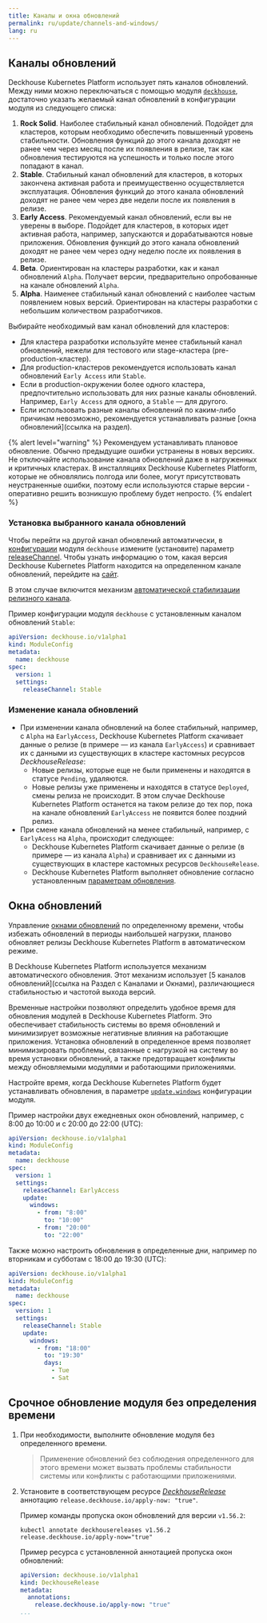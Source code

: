 ```yaml
---
title: Каналы и окна обновлений
permalink: ru/update/channels-and-windows/
lang: ru
---
```


## Каналы обновлений

Deckhouse Kubernetes Platform использует пять каналов обновлений. Между ними можно переключаться с помощью модуля [`deckhouse`](modules/002-deckhouse), достаточно указать желаемый канал обновлений в конфигурации модуля из следующего списка:

1. **Rock Solid**. Наиболее стабильный канал обновлений. Подойдет для кластеров, которым необходимо обеспечить повышенный уровень стабильности. Обновления функций до этого канала доходят не ранее чем через месяц после их появления в релизе, так как обновления тестируются на успешность и только после этого попадают в канал.
2. **Stable**. Стабильный канал обновлений для кластеров, в которых закончена активная работа и преимущественно осуществляется эксплуатация. Обновления функций до этого канала обновлений доходят не ранее чем через две недели после их появления в релизе.
3. **Early Access**. Рекомендуемый канал обновлений, если вы не уверены в выборе. Подойдет для кластеров, в которых идет активная работа, например, запускаются и дорабатываются новые приложения. Обновления функций до этого канала обновлений доходят не ранее чем через одну неделю после их появления в релизе.
4. **Beta**. Ориентирован на кластеры разработки, как и канал обновлений `Alpha`. Получает версии, предварительно опробованные на канале обновлений `Alpha`.
5. **Alpha**. Наименее стабильный канал обновлений с наиболее частым появлением новых версий. Ориентирован на кластеры разработки с небольшим количеством разработчиков.

Выбирайте необходимый вам канал обновлений для кластеров:
* Для кластера разработки используйте менее стабильный канал обновлений, нежели для тестового или stage-кластера (pre-production-кластер). 
* Для production-кластеров рекомендуется использовать канал обновлений `Early Access` или `Stable`. 
* Если в production-окружении более одного кластера, предпочтительно использовать для них разные каналы обновлений. Например, `Early Access` для одного, а `Stable` — для другого. 
* Если использовать разные каналы обновлений по каким-либо причинам невозможно, рекомендуется устанавливать разные [окна обновлений](ссылка на раздел).

{% alert level="warning" %}
Рекомендуем устанавливать плановое обновление. Обычно предыдущие ошибки устранены в новых версиях. Не отключайте использование канала обновлений даже в нагруженных и критичных кластерах. В инсталляциях Deckhouse Kubernetes Platform, которые не обновлялись полгода или более, могут присутствовать неустраненные ошибки, поэтому если используются старые версии - оперативно решить возникшую проблему будет непросто.
{% endalert %}

### Установка выбранного канала обновлений

Чтобы перейти на другой канал обновлений автоматически, в [конфигурации](modules/002-deckhouse/configuration.html) модуля `deckhouse` измените (установите) параметр [releaseChannel](modules/002-deckhouse/configuration.html#parameters-releasechannel).
Чтобы узнать информацию о том, какая версия Deckhouse Kubernetes Platform находится на определенном канале обновлений, перейдите на [сайт](https://flow.deckhouse.io).

В этом случае включится механизм [автоматической стабилизации релизного канала](#как-работает-автоматическое-обновление-deckhouse).

Пример конфигурации модуля `deckhouse` с установленным каналом обновлений `Stable`:

```yaml
apiVersion: deckhouse.io/v1alpha1
kind: ModuleConfig
metadata:
  name: deckhouse
spec:
  version: 1
  settings:
    releaseChannel: Stable
```


### Изменение канала обновлений

* При изменении канала обновлений на более стабильный, например, с `Alpha` на `EarlyAccess`, Deckhouse Kubernetes Platform скачивает данные о релизе (в примере — из канала `EarlyAccess`) и сравнивает их с данными из существующих в кластере кастомных ресурсов *DeckhouseRelease*:
  * Новые релизы, которые еще не были применены и находятся в статусе `Pending`, удаляются.
  * Новые релизы уже применены и находятся в статусе `Deployed`, смены релиза не происходит. В этом случае Deckhouse Kubernetes Platform останется на таком релизе до тех пор, пока на канале обновлений `EarlyAccess` не появится более поздний релиз.
* При смене канала обновлений на менее стабильный, например, с `EarlyAcess` на `Alpha`, происходит следующее:
  * Deckhouse Kubernetes Platform скачивает данные о релизе (в примере — из канала `Alpha`) и сравнивает их с данными из существующих в кластере кастомных ресурсов `DeckhouseRelease`.
  * Deckhouse Kubernetes Platform выполняет обновление согласно установленным [параметрам обновления](modules/002-deckhouse/configuration.html#parameters-update).

## Окна обновлений

Управление [окнами обновлений](/documentation/v1/modules/002-deckhouse/configuration.html#parameters-update-windows) по определенному времени, чтобы избежать обновлений в периоды наибольшей нагрузки, планово обновляет релизы Deckhouse Kubernetes Platform в автоматическом режиме.

  В Deckhouse Kubernetes Platform используется механизм автоматического обновления. Этот механизм использует [5 каналов обновлений](ссылка на Раздел с Каналами и Окнами), различающиеся стабильностью и частотой выхода версий.

Временные настройки позволяют определить удобное время для обновления модулей в Deckhouse Kubernetes Platform. Это обеспечивает стабильность системы во время обновлений и минимизирует возможные негативные влияния на работающие приложения.
Установка обновлений в определенное время позволяет минимизировать проблемы, связанные с нагрузкой на систему во время установки обновлений, а также предотвращает конфликты между обновляемыми модулями и работающими приложениями.

Настройте время, когда Deckhouse Kubernetes Platform будет устанавливать обновления, в параметре [`update.windows`](configuration.html#parameters-update-windows) конфигурации модуля.

Пример настройки двух ежедневных окон обновлений, например, с 8:00 до 10:00 и c 20:00 до 22:00 (UTC):

```yaml
apiVersion: deckhouse.io/v1alpha1
kind: ModuleConfig
metadata:
  name: deckhouse
spec:
  version: 1
  settings:
    releaseChannel: EarlyAccess
    update:
      windows: 
        - from: "8:00"
          to: "10:00"
        - from: "20:00"
          to: "22:00"
```

Также можно настроить обновления в определенные дни, например по вторникам и субботам с 18:00 до 19:30 (UTC):

```yaml
apiVersion: deckhouse.io/v1alpha1
kind: ModuleConfig
metadata:
  name: deckhouse
spec:
  version: 1
  settings:
    releaseChannel: Stable
    update:
      windows: 
        - from: "18:00"
          to: "19:30"
          days:
            - Tue
            - Sat
```

## Срочное обновление модуля без определения времени

1. При необходимости, выполните обновление модуля без определенного времени.

   > Применение обновлений без соблюдения определенного для этого времени может вызвать проблемы стабильности системы или конфликты с работающими приложениями.

1. Установите в соответствующем ресурсе [*DeckhouseRelease*](modules/002-deckhouse/cr.html#deckhouserelease) аннотацию `release.deckhouse.io/apply-now: "true"`.

   Пример команды пропуска окон обновлений для версии `v1.56.2`:

   ```shell
   kubectl annotate deckhousereleases v1.56.2 release.deckhouse.io/apply-now="true"
   ```

   Пример ресурса с установленной аннотацией пропуска окон обновлений:

   ```yaml
   apiVersion: deckhouse.io/v1alpha1
   kind: DeckhouseRelease
   metadata:
     annotations:
       release.deckhouse.io/apply-now: "true"
   ...
   ```